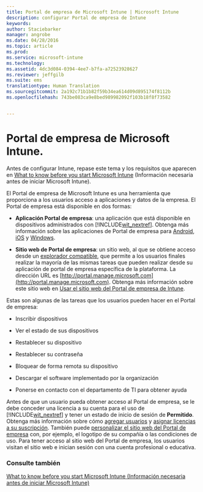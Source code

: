 ```yaml
---
title: Portal de empresa de Microsoft Intune | Microsoft Intune
description: configurar Portal de empresa de Intune
keywords: 
author: Staciebarker
manager: angrobe
ms.date: 04/28/2016
ms.topic: article
ms.prod: 
ms.service: microsoft-intune
ms.technology: 
ms.assetid: 4dc3d084-0394-4ee7-b7fa-a72523928627
ms.reviewer: jeffgilb
ms.suite: ems
translationtype: Human Translation
ms.sourcegitcommit: 2a192c71b1b82f59b34ea614d09d895174f8112b
ms.openlocfilehash: 743be083ca9e8bed989982092f103b18f8f73582


---
```


# Portal de empresa de Microsoft Intune.

Antes de configurar Intune, repase este tema y los requisitos que aparecen en [What to know before you start Microsoft Intune](what-to-know-before-you-start-microsoft-intune.md) (Información necesaria antes de iniciar Microsoft Intune).

El Portal de empresa de Microsoft Intune es una herramienta que proporciona a los usuarios acceso a aplicaciones y datos de la empresa. El Portal de empresa está disponible en dos formas:

-   **Aplicación Portal de empresa**: una aplicación que está disponible en dispositivos administrados con [!INCLUDE[wit_nextref](../includes/wit_nextref_md.md)]. Obtenga más información sobre las aplicaciones de Portal de empresa para [Android](/Intune/EndUser/using-your-android-device-with-intune), [iOS](/Intune/EndUser/using-your-ios-or-mac-os-x-device-with-intune) y [Windows](/Intune/EndUser/using-your-windows-device-with-intune).


- **Sitio web de Portal de empresa**: un sitio web, al que se obtiene acceso desde un [explorador compatible](supported-web-browsers.md), que permite a los usuarios finales realizar la mayoría de las mismas tareas que pueden realizar desde su aplicación de portal de empresa específica de la plataforma. La dirección URL es [http://portal.manage.microsoft.com](http://portal.manage.microsoft.com). Obtenga más información sobre este sitio web en [Usar el sitio web del Portal de empresa de Intune](/Intune/EndUser/using-the-intune-company-portal-website).

Estas son algunas de las tareas que los usuarios pueden hacer en el Portal de empresa:

-   Inscribir dispositivos

-   Ver el estado de sus dispositivos

-   Restablecer su dispositivo

-   Restablecer su contraseña

-   Bloquear de forma remota su dispositivo

-   Descargar el software implementado por la organización

-   Ponerse en contacto con el departamento de TI para obtener ayuda

Antes de que un usuario pueda obtener acceso al Portal de empresa, se le debe conceder una licencia a su cuenta para el uso de [!INCLUDE[wit_nextref](../includes/wit_nextref_md.md)] y tener un estado de inicio de sesión de **Permitido**. Obtenga más información sobre cómo [agregar usuarios](start-with-a-paid-subscription-to-microsoft-intune-step-3.md) y [asignar licencias a su suscripción](start-with-a-paid-subscription-to-microsoft-intune-step-4.md). También puede [personalizar el sitio web del Portal de empresa](start-with-a-paid-subscription-to-microsoft-intune-step-7.md) con, por ejemplo, el logotipo de su compañía o las condiciones de uso. Para tener acceso al sitio web del Portal de empresa, los usuarios visitan el sitio web e inician sesión con una cuenta profesional o educativa.

### Consulte también
[What to know before you start Microsoft Intune (Información necesaria antes de iniciar Microsoft Intune)](what-to-know-before-you-start-microsoft-intune.md)



<!--HONumber=Jul16_HO4-->



